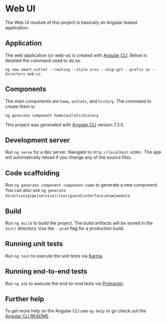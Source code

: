 # Web UI

The Web UI module of this project is basically an Angular-based application.

## Application
The web application (or web-ui) is created with [Angular CLI](https://cli.angular.io/). Below is detailed the command used to do so.
```
ng new smart-outlet --routing --style scss --skip-git --prefix so --directory web-ui
```
## Components
The main components are `home`, `outlets`, and `history`. The command to create them is:
```
ng generate component home|outlets|history
```

This project was generated with [Angular CLI](https://github.com/angular/angular-cli) version 7.3.5.

## Development server

Run `ng serve` for a dev server. Navigate to `http://localhost:4200/`. The app will automatically reload if you change any of the source files.

## Code scaffolding

Run `ng generate component component-name` to generate a new component. You can also use `ng generate directive|pipe|service|class|guard|interface|enum|module`.

## Build

Run `ng build` to build the project. The build artifacts will be stored in the `dist/` directory. Use the `--prod` flag for a production build.

## Running unit tests

Run `ng test` to execute the unit tests via [Karma](https://karma-runner.github.io).

## Running end-to-end tests

Run `ng e2e` to execute the end-to-end tests via [Protractor](http://www.protractortest.org/).

## Further help

To get more help on the Angular CLI use `ng help` or go check out the [Angular CLI README](https://github.com/angular/angular-cli/blob/master/README.md).
